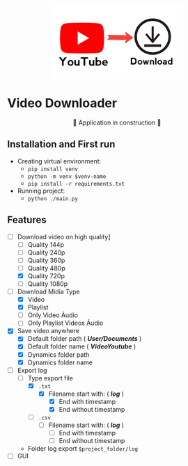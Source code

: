 <div align="center">
    <img align="center" src="./img/logo_readme.png">
</div>

# Video Downloader

<p align="center"> 🚧 Application in construction 🚧 </p>

## Installation and First run

 - Creating virtual environment:
   - `pip install venv`
   - `python -m venv $venv-name`
   - `pip install -r requirements.txt`
 - Running project:
   - `python ./main.py`

## Features

 - [ ] Download video on high quality]
   - [ ] Quality 144p
   - [ ] Quality 240p
   - [ ] Quality 360p
   - [ ] Quality 480p
   - [x] Quality 720p
   - [ ] Quality 1080p
 - [ ] Download Mídia Type
   - [x] Video
   - [x] Playlist
   - [ ] Only Video Áudio
   - [ ] Only Playlist Videos Áudio
 - [x] Save video anywhere
   - [x] Default folder path ( ***User/Documents*** )
   - [x] Default folder name ( ***VideoYoutube*** )
   - [x] Dynamics folder path
   - [x] Dynamics folder name
 - [ ] Export log
   - [ ] Type export file
     - [x] ``.txt``
       - [x] Filename start with: ( ***log*** )
         - [x] End with timestamp
         - [x] End without timestamp
     - [ ] ``.csv``
       - [ ] Filename start with: ( ***log*** )
         - [ ] End with timestamp
         - [ ] End without timestamp
   - Folder log export ```$project_folder/log```
 - [ ] GUI
